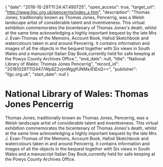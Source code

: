 {
  "date": "2018-10-29T11:24:47.490725", 
  "open_access": true, 
  "target_url": "http://www.llgc.org.uk/pencerrig/index_s.htm", 
  "description": "Thomas Jones, traditionally known as Thomas Jones, Pencerrig, was a Welsh landscape artist of considerable talent and inventiveness. This virtual exhibition commemorates the bicentenary of Thomas Jones's death, whilst at the same time acknowledging a highly important bequest by the late Mrs J. Evan-Thomas of the Memoirs, Account Book, Hafod Sketchbook and watercolours taken in and around Pencerrig. It contains information and images of all the objects in the bequest together with Six views in South Wales and a manuscript Italian Day Book,currently held for safe keeping at the Powys County Archives Office.", 
  "end_date": null, 
  "title": "National Library of Wales: Thomas Jones Pencerrig", 
  "record_id": "20181029T112447/Wp8Z2vjmWggfUNMx/EtEsQ==", 
  "publisher": "llgc.org.uk", 
  "start_date": null
}

# National Library of Wales: Thomas Jones Pencerrig

Thomas Jones, traditionally known as Thomas Jones, Pencerrig, was a Welsh landscape artist of considerable talent and inventiveness. This virtual exhibition commemorates the bicentenary of Thomas Jones's death, whilst at the same time acknowledging a highly important bequest by the late Mrs J. Evan-Thomas of the Memoirs, Account Book, Hafod Sketchbook and watercolours taken in and around Pencerrig. It contains information and images of all the objects in the bequest together with Six views in South Wales and a manuscript Italian Day Book,currently held for safe keeping at the Powys County Archives Office.